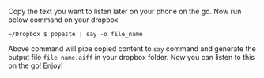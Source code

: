 Copy the text you want to listen later on your phone on the go. Now run below command on your dropbox

```
~/Dropbox $ pbpaste | say -o file_name
```

Above command will pipe copied content to `say` command and generate the output file `file_name.aiff` in your dropbox folder.
Now you can listen to this on the go! Enjoy!
